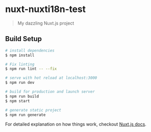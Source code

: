 # nuxt-nuxti18n-test

> My dazzling Nuxt.js project

## Build Setup

``` bash
# install dependencies
$ npm install

# Fix linting
$ npm run lint -- --fix

# serve with hot reload at localhost:3000
$ npm run dev

# build for production and launch server
$ npm run build
$ npm start

# generate static project
$ npm run generate
```

For detailed explanation on how things work, checkout [Nuxt.js docs](https://nuxtjs.org).
